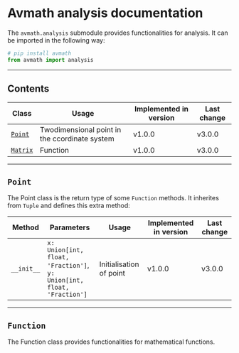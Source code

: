 # Avmath analysis documentation

The `avmath.analysis` submodule provides functionalities for
analysis. It can be imported in the following way:
````python
# pip install avmath
from avmath import analysis
````
---
## Contents

Class | Usage | Implemented in version | Last change
--- | --- | --- | ---
[`Point`](#point) | Twodimensional point in the ccordinate system | v1.0.0 | v3.0.0
[`Matrix`](#matrix) | Function | v1.0.0 | v3.0.0

---
## `Point`

The Point class is the return type of some `Function` methods. It inherites from
`Tuple` and defines this extra method:

Method | Parameters | Usage | Implemented in version | Last change
--- | --- | --- | --- | ---
`__init__` | `x: Union[int, float, 'Fraction']`, <br> `y: Union[int, float, 'Fraction']` | Initialisation of point | v1.0.0 | v3.0.0

---
## `Function`

The Function class provides functionalities for mathematical functions.
